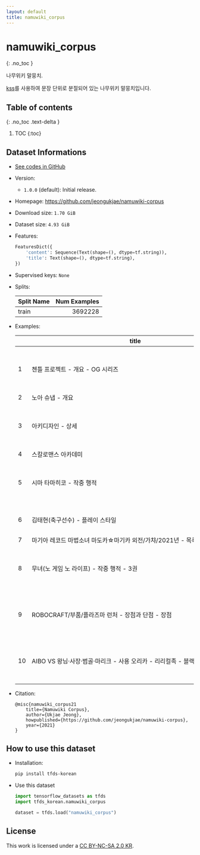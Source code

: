 ```yaml
---
layout: default
title: namuwiki_corpus
---
```


# namuwiki_corpus
{: .no_toc }

나무위키 말뭉치.

[kss](https://github.com/hyunwoongko/kss)를 사용하여 문장 단위로 분절되어 있는 나무위키 말뭉치입니다.

## Table of contents
{: .no_toc .text-delta }

1. TOC
{:toc}

## Dataset Informations

* [See codes in GitHub](https://github.com/jeongukjae/tfds-korean/blob/main/tfds_korean/namuwiki_corpus/namuwiki_corpus.py)
* Version:
  * `1.0.0` (default): Initial release.
* Homepage: <https://github.com/jeongukjae/namuwiki-corpus>
* Download size: `1.70 GiB`
* Dataset size: `4.93 GiB`
* Features:

  ```python
  FeaturesDict({
      'content': Sequence(Text(shape=(), dtype=tf.string)),
      'title': Text(shape=(), dtype=tf.string),
  })
  ```

* Supervised keys: `None`
* Splits:

  | Split Name | Num Examples        |
  |------------|--------------------:|
  |train  |3692228|

* Examples:

  | |title|content|
  |---|---|---|
  |1|첸틀 프로젝트 - 개요 - OG 시리즈|첫등장은 OG 외전.<br>슈타인백의 후원으로 극비리에 연구를 진행하고 있으며 크라이울브즈에게 아인스트 레지세이...<br>제2차 슈퍼로봇대전 OG에선 아예 가이아 세이버즈가 강룡전대와 대립하는 포지션이라 복...<br>하지만 후반에 그것이 전부 거짓말임을 밝히면서 흡수당하는 알베로를 조롱한다.<br>...|
  |2|노아 슈냅 - 개요|미국에서 활동하는 캐나다계 미국인 배우.|
  |3|아키디자인 - 상세|건축설계 실무에 사용되는 것을 고려하여 그에 관련된 기능이 좀 더 보강되어 있다.<br>그 외에 보통 캐드 프로그램들이 가진 기능도 전부 존재하는 편이다.<br>한국 개발 소프트웨어다 보니 국내 건축업계들의 피드백을 받아들여 업데이트를 진행중이다.<br>무료 버전이 배포되고 있었으나 5월 6일 이후 갑작스런 서비스 변경으로 종료 스텐다드...<br>...|
  |4|스칼로맨스 아카데미|스칼로맨스 아카데미|
  |5|시마 타마히코 - 작중 행적|본래는 사랑받지 못한 집안 특성상 염세적이고 날선 모습이었지만, 여주인공 유즈키와 가...<br>그러나 무기력에 빠져 학업을 잇는 걸 포기해 아버지에게 죽은 자식 취급을 받는다.<br>독서를 좋아해서 종종 책을 읽는 장면이 자주 나온다.<br>원래는 친동생 타마코가 가출해왔을 때도 그녀를 반기지 않을 정도로 날선 관계였다.<br>...|
  |6|김태현(축구선수) - 플레이 스타일|187cm의 장신에 흔치 않은 왼발잡이 센터백이다.<br>힘과 높이, 대인 수비는 물론 예리한 왼발 패스를 통한 빌드업 능력을 갖추었으며, 주...<br>공격력과 수비력을 겸비한 한국 축구의 차세대 센터백으로 기대를 받고 있다.|
  |7|마기아 레코드 마법소녀 마도카☆마기카 외전/가챠/2021년 - 목록 - ⏰ 모모에 나...|픽업 기간 : 2021년 2월 5일 17:00 ~ 2월 12일 15:00|
  |8|무녀(노 게임 노 라이프) - 작중 행적 - 3권|동부연합과의 게임에서 승리하여 대륙의 모든 자원을 얻은 『 』에게 동부연합 측에서 한...<br>직후『 』남매가 지브릴의 도움을 받아 자신이 있는 곳으로 오자.<br>일단, 손님은 손님이니 정중하게 자기소개를 한 후. 그들에게 "___어데, 감히 이딴...<br>그도 그럴 것이 현 동부연합의 상황은 대륙 영토. 즉, 대륙 자원을 빼앗기면 정치고 ...<br>...|
  |9|ROBOCRAFT/부품/플라즈마 런처 - 장점과 단점 - 장점|*높은 순간화력 - 플라즈마의 최대 장점으로 순간화력은 근접전 전용인 이온과 테슬라와...<br>게다가 이 둘과는 다르게 중거리 포격이 가능하기 때문에, 실질적인 체감 화력은 플라즈...<br>*범위 데미지 - 일렉트로 쉴드와 공간장갑을 뚫고 데미지가 들어간다.<br>게다가 어느 정도 빗맞춰도 온전히 피해가 들어가기 때문에, 중대형 지상로보 상대로는 ...<br>*곡사 - 낙차가 크지는 않아서 패널티가 되는 경우가 많지만, 지형을 잘 활용하면 보...|
  |10|AIBO VS 왕님·사장·범골·마리크 - 사용 오리카 - 리리컬족 - 블랙 나이트 매...|효과 일람<br>상대가 드로할때마다 레벨업하여 1500포인트씩 공격력 상승. LV3(소녀기)까지 오오...<br>이 카드가 특수 소환 되었을 때 자신의 패/덱/묘지에서 WDMG를 특수 소환할수 있다.<br>이 카드는 상대의 함정카드의 효과를 받지 않는다.<br>...|

* Citation:

  ```text
  @misc{namuwiki_corpus21
      title={Namuwiki Corpus},
      author={Ukjae Jeong},
      howpublished={https://github.com/jeongukjae/namuwiki-corpus},
      year={2021}
  }
  ```

## How to use this dataset

* Installation:

  ```sh
  pip install tfds-korean
  ```

* Use this dataset

  ```python
  import tensorflow_datasets as tfds
  import tfds_korean.namuwiki_corpus

  dataset = tfds.load("namuwiki_corpus")
  ```

## License

This work is licensed under a [CC BY-NC-SA 2.0 KR](https://creativecommons.org/licenses/by-nc-sa/2.0/kr/).

<style> td {white-space: nowrap;} </style>
